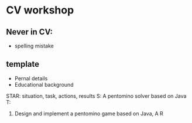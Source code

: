 # CV workshop

## Never in CV:
+ spelling mistake

## template
+ Pernal details
+ Educational background


STAR: situation, task, actions, results
S: A pentomino solver based on Java
T:
1. Design and implement a pentomino game based on Java,
A
R